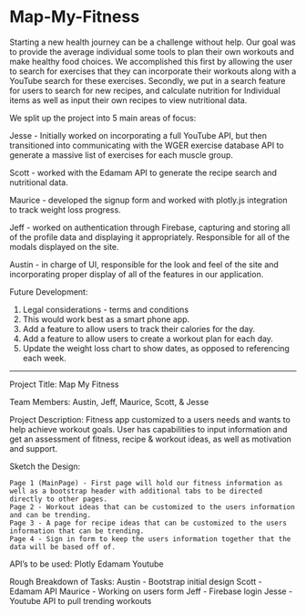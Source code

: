 # Map-My-Fitness

Starting a new health journey can be a challenge without help.  Our goal was to provide the average individual some tools to plan their own workouts and make healthy food choices.  We accomplished this first by allowing the user to search for exercises that they can incorporate their workouts along with a YouTube search for these exercises.  Secondly, we put in a search feature for users to search for new recipes, and calculate nutrition for Individual items as well as input their own recipes to view nutritional data.

We split up the project into 5 main areas of focus:

Jesse - Initially worked on incorporating a full YouTube API, but then transitioned into communicating with the WGER exercise database API to generate a massive list of exercises for each muscle group.

Scott - worked with the Edamam API to generate the recipe search and nutritional data.

Maurice - developed the signup form and worked with plotly.js integration to track weight loss progress.

Jeff - worked on authentication through Firebase, capturing and storing all of the profile data and displaying it appropriately.  Responsible for all of the modals displayed on the site.

Austin - in charge of UI, responsible for the look and feel of the site and incorporating proper display of all of the features in our application.

Future Development:

1. Legal considerations - terms and conditions
2. This would work best as a smart phone app.
3. Add a feature to allow users to track their calories for the day.
4. Add a feature to allow users to create a workout plan for each day.
5. Update the weight loss chart to show dates, as opposed to referencing each week.

********************************************************************************

Project Title:
Map My Fitness

Team Members:
Austin, Jeff, Maurice, Scott, & Jesse

Project Description:
Fitness app customized to a users needs and wants to help achieve workout goals. User has capabilities to input information and get an assessment of fitness, recipe & workout ideas, as well as motivation and support. 

Sketch the Design:

	Page 1 (MainPage) - First page will hold our fitness information as well as a bootstrap header with additional tabs to be directed directly to other pages.
	Page 2 - Workout ideas that can be customized to the users information and can be trending.
	Page 3 - A page for recipe ideas that can be customized to the users information that can be trending. 
	Page 4 - Sign in form to keep the users information together that the data will be based off of. 

API’s to be used:
Plotly 
Edamam
Youtube 

Rough Breakdown of Tasks:
Austin - Bootstrap initial design
Scott - Edamam API 
Maurice - Working on users form 
Jeff - Firebase login
Jesse - Youtube API to pull trending workouts
